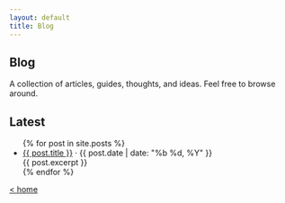 ```yaml
---
layout: default
title: Blog
---
```

## Blog 
A collection of articles, guides, thoughts, and ideas. Feel free to browse around.

## Latest

<ul>
  {% for post in site.posts %}
    <li>
      <a href="{{ post.url }}">{{ post.title }}</a>
      · {{ post.date | date: "%b %d, %Y" }}
      <br>
      {{ post.excerpt }}
    </li>
  {% endfor %}
</ul>


[ < home](/)